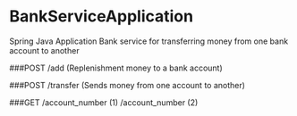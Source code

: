 # BankServiceApplication
Spring Java Application Bank service for transferring money from one bank account to another

###POST
/add (Replenishment money to a bank account)

###POST
/transfer (Sends money from one account to another)


###GET
/account_number (1)
/account_number (2)

